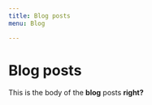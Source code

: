 ```yaml
---
title: Blog posts
menu: Blog

---
```


# Blog posts

This is the body of the __blog__ posts **right?**
